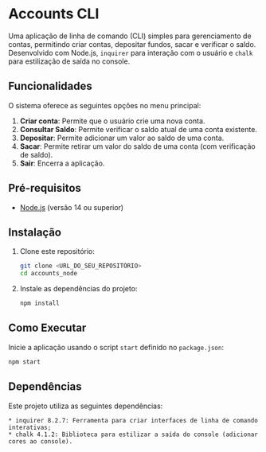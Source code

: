 # Accounts CLI

Uma aplicação de linha de comando (CLI) simples para gerenciamento de contas, permitindo criar contas, depositar fundos, sacar e verificar o saldo. Desenvolvido com Node.js, `inquirer` para interação com o usuário e `chalk` para estilização de saída no console.

## Funcionalidades

O sistema oferece as seguintes opções no menu principal:

1.  **Criar conta**: Permite que o usuário crie uma nova conta.
2.  **Consultar Saldo**: Permite verificar o saldo atual de uma conta existente.
3.  **Depositar**: Permite adicionar um valor ao saldo de uma conta.
4.  **Sacar**: Permite retirar um valor do saldo de uma conta (com verificação de saldo).
5.  **Sair**: Encerra a aplicação.

## Pré-requisitos

* [Node.js](https://nodejs.org/) (versão 14 ou superior)

## Instalação

1.  Clone este repositório:
    ```bash
    git clone <URL_DO_SEU_REPOSITÓRIO>
    cd accounts_node
    ```
2.  Instale as dependências do projeto:
    ```bash
    npm install
    ```

## Como Executar

Inicie a aplicação usando o script `start` definido no `package.json`:

```bash
npm start
```
## Dependências

Este projeto utiliza as seguintes dependências:
```
* inquirer 8.2.7: Ferramenta para criar interfaces de linha de comando interativas;
* chalk 4.1.2: Biblioteca para estilizar a saída do console (adicionar cores ao console).
```

